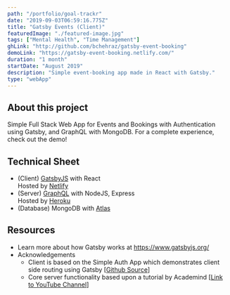 ```yaml
---
path: "/portfolio/goal-trackr"
date: "2019-09-03T06:59:16.775Z"
title: "Gatsby Events (Client)"
featuredImage: "./featured-image.jpg"
tags: ["Mental Health", "Time Management"]
ghLink: "http://github.com/bchehraz/gatsby-event-booking"
demoLink: "https://gatsby-event-booking.netlify.com/"
duration: "1 month"
startDate: "August 2019"
description: "Simple event-booking app made in React with Gatsby."
type: "webApp"
---
```

<section>
<h2>About this project</h2>
<p>
  Simple Full Stack Web App for Events and Bookings with Authentication using Gatsby, and GraphQL with MongoDB. For a complete experience, check out the demo!
</p>
</section>
<section>
<h2>Technical Sheet</h2>
<ul>
  <li>
    (Client) <a href="https://www.gatsbyjs.org">GatsbyJS</a> with React
    <br />
    Hosted by <a href="https://www.netlify.com">Netlify</a>
  </li>
  <li>
    (Server) <a href="https://graphql.org/">GraphQL</a> with NodeJS, Express
    <br />
    Hosted by <a href="https://www.heroku.com/">Heroku</a>
  </li>
  <li>
    (Database) MongoDB with <a href="https://www.mongodb.com/cloud/atlas">Atlas</a>
  </li>
</ul>
</section>
<section>
<h2>Resources</h2>
<ul>
  <li>
    Learn more about how Gatsby works at
    <a href="https://www.gatsbyjs.org/">https://www.gatsbyjs.org/</a>
  </li>
  <li>
    Acknowledgements
    <ul>
      <li>
      Client is based on the Simple Auth App which demonstrates client side routing using Gatsby
        [<a href="https://github.com/gatsbyjs/gatsby/blob/master/examples/simple-auth/README.md">Github Source</a>]
      </li>
    </ul>
    <ul>
      <li>
      Core server functionality based upon a tutorial by Academind
      [<a href="https://www.youtube.com/channel/UCSJbGtTlrDami-tDGPUV9-w">Link to YouTube Channel</a>]
      </li>
    </ul>
  </li>
</ul>
</section>
